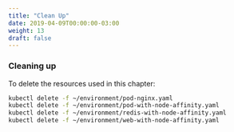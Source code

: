 ```yaml
---
title: "Clean Up"
date: 2019-04-09T00:00:00-03:00
weight: 13
draft: false
---
```


### Cleaning up

To delete the resources used in this chapter:

```bash
kubectl delete -f ~/environment/pod-nginx.yaml 
kubectl delete -f ~/environment/pod-with-node-affinity.yaml
kubectl delete -f ~/environment/redis-with-node-affinity.yaml
kubectl delete -f ~/environment/web-with-node-affinity.yaml
```
